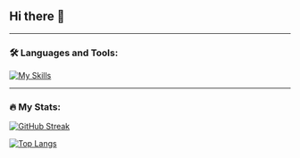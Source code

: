## Hi there 👋

---

### 🛠️ Languages and Tools:

[![My Skills](https://skillicons.dev/icons?i=nodejs,ts,js,php,cs,dotnet,react,redux,jquery,bootstrap,vscode,bun,blender,css,docker,dotnet,figma,git,jenkins,laravel,pnpm,postgres,tailwind,ubuntu)](https://skillicons.dev)

---

### 🔥 My Stats:

[![GitHub Streak](https://streak-stats.demolab.com?user=fcantarani)](https://git.io/streak-stats)

[![Top Langs](https://github-readme-stats.vercel.app/api/top-langs/?username=fcantarani)](https://github.com/anuraghazra/github-readme-stats)
